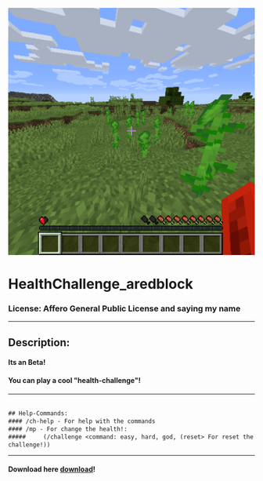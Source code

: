 ![Error at loading](logo.png)
# HealthChallenge_aredblock

### License: Affero General Public License and saying my name

<hr>

## Description:
#### Its an Beta!
#### You can play a cool "health-challenge"!

<hr>

````

## Help-Commands:
#### /ch-help - For help with the commands
#### /mp - For change the health!: 
#####     (/challenge <command: easy, hard, god, (reset> For reset the challenge!))

````

<hr>


#### Download here [download](https://www.mediafire.com/file/09xfxgn48iy7gng/health_challenge-0.5.jar/file)!
